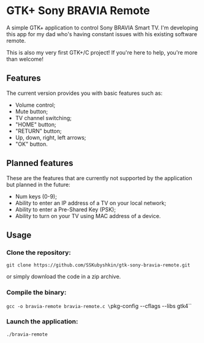 # GTK+ Sony BRAVIA Remote

A simple GTK+ application to control Sony BRAVIA Smart TV. I'm developing this app for my dad who's having constant issues with his existing software remote.

This is also my very first GTK+/C project! If you're here to help, you're more than welcome!

## Features

The current version provides you with basic features such as:
* Volume control;
* Mute button;
* TV channel switching;
* "HOME" button;
* "RETURN" button;
* Up, down, right, left arrows;
* "OK" button.

## Planned features

These are the features that are currently not supported by the application but planned in the future:
* Num keys (0-9);
* Ability to enter an IP address of a TV on your local network;
* Ability to enter a Pre-Shared Key (PSK);
* Ability to turn on your TV using MAC address of a device.

## Usage

### Clone the repository:

`git clone https://github.com/SSKubyshkin/gtk-sony-bravia-remote.git`

or simply download the code in a zip archive.

### Compile the binary:

`gcc -o bravia-remote bravia-remote.c \`pkg-config --cflags --libs gtk4\``

### Launch the application:

`./bravia-remote`
